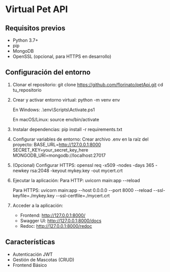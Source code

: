 
# Virtual Pet API

## Requisitos previos

- Python 3.7+
- pip
- MongoDB
- OpenSSL (opcional, para HTTPS en desarrollo)

## Configuración del entorno

1. Clonar el repositorio:
   git clone https://github.com/florinato/petApi.git
   cd tu_repositorio

2. Crear y activar entorno virtual:
   python -m venv env
   
   En Windows:
   .\env\Scripts\Activate.ps1
   
   En macOS/Linux:
   source env/bin/activate

3. Instalar dependencias:
   pip install -r requirements.txt

4. Configurar variables de entorno:
   Crear archivo .env en la raíz del proyecto:
   BASE_URL=http://127.0.0.1:8000
   SECRET_KEY=your_secret_key_here
   MONGODB_URI=mongodb://localhost:27017

5. (Opcional) Configurar HTTPS:
   openssl req -x509 -nodes -days 365 -newkey rsa:2048 -keyout mykey.key -out mycert.crt

6. Ejecutar la aplicación:
   Para HTTP:
   uvicorn main:app --reload
   
   Para HTTPS:
   uvicorn main:app --host 0.0.0.0 --port 8000 --reload --ssl-keyfile=./mykey.key --ssl-certfile=./mycert.crt

7. Acceder a la aplicación:
   - Frontend: http://127.0.0.1:8000/
   - Swagger UI: http://127.0.0.1:8000/docs
   - Redoc: http://127.0.0.1:8000/redoc

## Características

- Autenticación JWT
- Gestión de Mascotas (CRUD)
- Frontend Básico
